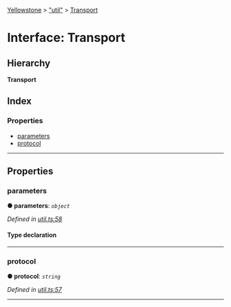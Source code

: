 [Yellowstone](../README.md) > ["util"](../modules/_util_.md) > [Transport](../interfaces/_util_.transport.md)

# Interface: Transport

## Hierarchy

**Transport**

## Index

### Properties

* [parameters](_util_.transport.md#parameters)
* [protocol](_util_.transport.md#protocol)

---

## Properties

<a id="parameters"></a>

###  parameters

**● parameters**: *`object`*

*Defined in [util.ts:58](https://github.com/mbullington/yellowstone/blob/4117db0/lib/util.ts#L58)*

#### Type declaration

[key: `string`]: `string`

___
<a id="protocol"></a>

###  protocol

**● protocol**: *`string`*

*Defined in [util.ts:57](https://github.com/mbullington/yellowstone/blob/4117db0/lib/util.ts#L57)*

___

